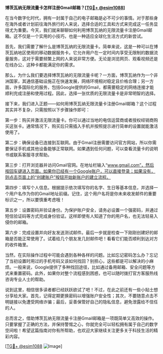 **博茨瓦纳无限流量卡怎样注册Gmail邮箱？[[TG💪+ @esim1088](https://t.me/s/esim1088)]**

在当今数字化时代，拥有一封属于自己的电子邮箱是必不可少的事情。对于那些身在海外或者计划前往海外旅行的人来说，选择合适的工具和方式来完成这一任务显得尤为重要。今天，我们就来聊聊如何利用博茨瓦纳的无限流量卡注册Gmail邮箱。这不仅是一个实用的小技巧，也是一种适应全球化生活方式的新尝试。

首先，我们需要了解什么是博茨瓦纳的无限流量卡。简单来说，这是一种可以在博茨瓦纳地区使用的移动数据服务卡。它允许用户在一定时间内享受无限制的数据流量服务，这对于需要频繁上网的人来说非常方便。无论是浏览网页、观看视频还是在线办公，这种卡都能满足你的需求。

那么，为什么我们要选择博茨瓦纳的无限流量卡呢？一方面，博茨瓦纳作为一个非洲国家，其通信基础设施正在快速发展，网络环境相对稳定且价格合理；另一方面，许多国际化的服务，包括Google提供的Gmail，都需要稳定的网络连接才能顺利完成注册和使用过程。因此，选择一张优质的无限流量卡是非常明智的选择。

接下来，我们进入正题——如何用博茨瓦纳无限流量卡注册Gmail邮箱？这个过程其实并不复杂，只需按照以下步骤操作即可：

第一步：购买并激活无限流量卡。你可以通过当地的电信运营商或者授权经销商购买这张卡。通常情况下，购买后只需插入手机并按照提示进行简单的设置就能激活使用了。

第二步：确保设备已连接到互联网。由于Gmail注册需要访问官方网站，所以你需要保证手机或其他设备能够正常联网。如果遇到任何问题，可以查看流量卡的说明书或联系客服寻求帮助。

第三步：打开浏览器并访问Gmail官网。在地址栏输入“www.gmail.com”，然后按回车键进入页面。如果你已经有一个Google账户，可以直接登录；如果没有，则点击页面上的“创建账户”按钮开始新账户的建立流程。

第四步：填写个人信息。根据提示依次填写你的名字、生日等基本信息，并选择一个用户名作为你的Gmail地址前缀。记住，这个用户名将是你未来收发邮件的重要标识之一，所以要慎重考虑哦！

第五步：设置密码并验证身份。为保护账户安全，请务必设置一个强密码，并通过短信验证码等方式完成身份验证。这样即使有人知道了你的用户名，也无法轻易入侵你的邮箱。

第六步：完成设置并向好友发送测试邮件。最后一步就是检查一下刚刚创建好的邮箱是否能正常使用了。试着给几个朋友发几封邮件吧！看看它们能否顺利到达对方的收件箱里。

当然，在实际操作过程中可能会遇到各种各样的问题。比如忘记密码怎么办？忘记了当初设置时用过的手机号码又该如何找回？别担心，这些都是可以解决的小麻烦。一般来说，Google提供了多种找回途径，比如通过备用邮箱、安全问题等方式来重置密码。此外，如果你对整个流程感到困惑，也可以随时拨打官方客服热线咨询专业人士的帮助。

说到这里，相信很多读者都已经跃跃欲试了吧！不过，在此之前还有一些小贴士想分享给大家。首先，记得定期更换密码以增强账户安全性；其次，不要随意点击不明链接以免遭受网络诈骗；最后，妥善保管好自己的隐私信息，避免泄露给不信任的人。

总而言之，借助博茨瓦纳无限流量卡注册Gmail邮箱是一项既简单又高效的操作。只要掌握了正确的方法，并保持警惕之心，你就完全可以轻松拥有属于自己的数字空间啦！希望这篇指南对你有所帮助，也欢迎大家继续关注更多关于科技生活的精彩内容。

[[TG💪+ @esim1088](https://t.me/s/esim1088) ![Image](https://i.postimg.cc/4NQfJmqS/Snipaste-2025-05-13-00-14-12.png)]